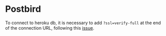 # Postbird
To connect to heroku db, it is necessary to add `?ssl=verify-full` at the end of the connection URL, following this [issue](https://github.com/Paxa/postbird/issues/95).
